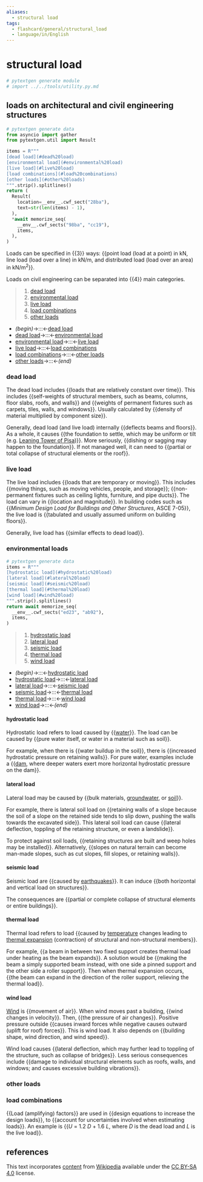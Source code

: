 ```yaml
---
aliases:
  - structural load
tags:
  - flashcard/general/structural_load
  - language/in/English
---
```


# structural load

```Python
# pytextgen generate module
# import ../../tools/utility.py.md
```

## loads on architectural and civil engineering structures

```Python
# pytextgen generate data
from asyncio import gather
from pytextgen.util import Result

items = R"""
[dead load](#dead%20load)
[environmental load](#environmental%20load)
[live load](#live%20load)
[load combinations](#load%20combinations)
[other loads](#other%20loads)
""".strip().splitlines()
return (
  Result(
    location=__env__.cwf_sect("28ba"),
    text=str(len(items) - 1),
  ),
  *await memorize_seq(
    __env__.cwf_sects("98ba", "cc19"),
    items,
  ),
)
```

Loads can be specified in {{3}} ways: {{point load (load at a point) in kN, line load (load over a line) in kN/m, and distributed load (load over an area) in kN/m<sup>2</sup>}}. <!--SR:!2025-02-20,214,330!2025-05-25,290,340-->

Loads on civil engineering can be separated into {{<!--pytextgen generate section="28ba"--><!-- The following content is generated at 2024-05-14T01:02:39.496907+08:00. Any edits will be overridden! -->4<!--/pytextgen-->}} main categories. <!--SR:!2025-02-17,205,310-->

<!--pytextgen generate section="98ba"--><!-- The following content is generated at 2024-05-14T21:09:52.059240+08:00. Any edits will be overridden! -->

> 1. [dead load](#dead%20load)
> 2. [environmental load](#environmental%20load)
> 3. [live load](#live%20load)
> 4. [load combinations](#load%20combinations)
> 5. [other loads](#other%20loads)

<!--/pytextgen-->

<!--pytextgen generate section="cc19"--><!-- The following content is generated at 2024-05-14T21:09:52.082807+08:00. Any edits will be overridden! -->

- _(begin)_→:::←[dead load](#dead%20load) <!--SR:!2025-03-12,225,328!2024-08-22,77,320-->
- [dead load](#dead%20load)→:::←[environmental load](#environmental%20load) <!--SR:!2025-01-15,171,310!2024-10-21,106,290-->
- [environmental load](#environmental%20load)→:::←[live load](#live%20load) <!--SR:!2024-09-24,83,270!2024-09-25,40,308-->
- [live load](#live%20load)→:::←[load combinations](#load%20combinations) <!--SR:!2025-01-20,186,320!2025-01-31,196,310-->
- [load combinations](#load%20combinations)→:::←[other loads](#other%20loads) <!--SR:!2024-11-20,127,290!2025-03-03,207,320-->
- [other loads](#other%20loads)→:::←_(end)_ <!--SR:!2024-08-20,75,320!2025-03-27,236,320-->

<!--/pytextgen-->

### dead load

The dead load includes {{loads that are relatively constant over time}}. This includes {{self-weights of structural members, such as beams, columns, floor slabs, roofs, and walls}} and {{weights of permanent fixtures such as carpets, tiles, walls, and windows}}. Usually calculated by {{density of material multiplied by component size}}. <!--SR:!2024-08-21,76,320!2024-10-22,112,290!2024-09-21,83,270!2024-11-14,123,290-->

Generally, dead load (and live load) internally {{deflects beams and floors}}. As a whole, it causes {{the foundation to settle, which may be uniform or tilt (e.g. [Leaning Tower of Pisa](Leaning%20Tower%20of%20Pisa.md))}}. More seriously, {{dishing or sagging may happen to the foundation}}. If not managed well, it can need to {{partial or total collapse of structural elements or the roof}}. <!--SR:!2025-04-06,235,330!2025-04-14,240,330!2025-03-02,222,330!2025-03-01,222,330-->

### live load

The live load includes {{loads that are temporary or moving}}. This includes {{moving things, such as moving vehicles, people, and storage}}; {{non-permanent fixtures such as ceiling lights, furniture, and pipe ducts}}. The load can vary in {{location and magnitude}}. In building codes such as {{_Minimum Design Load for Buildings and Other Structures_, ASCE 7-05}}, the live load is {{tabulated and usually assumed uniform on building floors}}. <!--SR:!2025-01-31,194,310!2024-12-04,153,320!2024-12-05,140,290!2024-11-11,132,310!2024-11-23,119,270!2024-11-29,149,320-->

Generally, live load has {{similar effects to dead load}}. <!--SR:!2025-03-22,235,330-->

### environmental loads

```Python
# pytextgen generate data
items = R"""
[hydrostatic load](#hydrostatic%20load)
[lateral load](#lateral%20load)
[seismic load](#seismic%20load)
[thermal load](#thermal%20load)
[wind load](#wind%20load)
""".strip().splitlines()
return await memorize_seq(
  __env__.cwf_sects("ed23", "ab92"),
  items,
)
```

<!--pytextgen generate section="ed23"--><!-- The following content is generated at 2024-05-14T21:09:52.132885+08:00. Any edits will be overridden! -->

> 1. [hydrostatic load](#hydrostatic%20load)
> 2. [lateral load](#lateral%20load)
> 3. [seismic load](#seismic%20load)
> 4. [thermal load](#thermal%20load)
> 5. [wind load](#wind%20load)

<!--/pytextgen-->

<!--pytextgen generate section="ab92"--><!-- The following content is generated at 2024-05-14T21:09:52.106487+08:00. Any edits will be overridden! -->

- _(begin)_→:::←[hydrostatic load](#hydrostatic%20load) <!--SR:!2024-12-24,164,310!2024-08-22,77,320-->
- [hydrostatic load](#hydrostatic%20load)→:::←[lateral load](#lateral%20load) <!--SR:!2024-10-08,97,288!2024-11-15,125,300-->
- [lateral load](#lateral%20load)→:::←[seismic load](#seismic%20load) <!--SR:!2024-09-21,85,288!2024-12-09,143,300-->
- [seismic load](#seismic%20load)→:::←[thermal load](#thermal%20load) <!--SR:!2024-11-17,97,260!2024-10-24,98,260-->
- [thermal load](#thermal%20load)→:::←[wind load](#wind%20load) <!--SR:!2024-09-20,55,280!2024-11-24,120,270-->
- [wind load](#wind%20load)→:::←_(end)_ <!--SR:!2024-08-19,75,320!2025-03-17,219,328-->

<!--/pytextgen-->

#### hydrostatic load

Hydrostatic load refers to load caused by {{[water](water.md)}}. The load can be caused by {{pure water itself, or water in a material such as soil}}. <!--SR:!2025-04-04,248,330!2025-03-23,239,330-->

For example, when there is {{water buildup in the soil}}, there is {{increased hydrostatic pressure on retaining walls}}. For pure water, examples include a {{[dam](dam.md), where deeper waters exert more horizontal hydrostatic pressure on the dam}}. <!--SR:!2025-04-21,261,330!2025-03-15,228,320!2025-04-20,262,330-->

#### lateral load

Lateral load may be caused by {{bulk materials, [groundwater](groundwater.md), or [soil](soil.md)}}. <!--SR:!2025-02-21,209,310-->

For example, there is lateral soil load on {{retaining walls of a slope because the soil of a slope on the retained side tends to slip down, pushing the walls towards the excavated side}}. This lateral soil load can cause {{lateral deflection, toppling of the retaining structure, or even a landslide}}. <!--SR:!2024-12-30,155,300!2024-12-25,155,300-->

To protect against soil loads, {{retaining structures are built and weep holes may be installed}}. Alternatively, {{slopes on natural terrain can become man-made slopes, such as cut slopes, fill slopes, or retaining walls}}. <!--SR:!2024-09-22,85,280!2024-12-03,140,300-->

#### seismic load

Seismic load are {{caused by [earthquakes](earthquake.md)}}. It can induce {{both horizontal and vertical load on structures}}. <!--SR:!2024-11-22,130,290!2024-12-21,165,320-->

The consequences are {{partial or complete collapse of structural elements or entire buildings}}. <!--SR:!2025-03-21,219,310-->

#### thermal load

Thermal load refers to load {{caused by [temperature](temperature.md) changes leading to [thermal expansion](thermal%20expansion.md) (contraction) of structural and non-structural members}}. <!--SR:!2024-12-24,156,308-->

For example, {{a beam in between two fixed support creates thermal load under heating as the beam expands}}. A solution would be {{making the beam a simply supported beam instead, with one side a pinned support and the other side a roller support}}. Then when thermal expansion occurs, {{the beam can expand in the direction of the roller support, relieving the thermal load}}. <!--SR:!2025-01-13,165,308!2025-03-13,213,310!2025-05-26,291,340-->

#### wind load

[Wind](wind.md) is {{movement of air}}. When wind moves past a building, {{wind changes in velocity}}. Then, {{the pressure of air changes}}. Positive pressure outside {{causes inward forces while negative causes outward (uplift for roof) forces}}. This is wind load. It also depends on {{building shape, wind direction, and wind speed}}. <!--SR:!2025-03-21,232,320!2025-01-18,186,310!2024-11-20,128,300!2025-03-10,223,320!2024-10-03,100,300-->

Wind load causes {{lateral deflection, which may further lead to toppling of the structure, such as collapse of bridges}}. Less serious consequences include {{damage to individual structural elements such as roofs, walls, and windows; and causes excessive building vibrations}}. <!--SR:!2025-02-22,200,320!2025-01-04,160,300-->

### other loads

### load combinations

{{Load (amplifying) factors}} are used in {{design equations to increase the design loads}}, to {{account for uncertainties involved when estimating loads}}. An example is {{_U_ = 1.2 _D_ + 1.6 _L_, where _D_ is the dead load and _L_ is the live load}}. <!--SR:!2025-05-07,274,330!2025-03-24,240,330!2025-01-01,174,320!2025-02-18,211,320-->

## references

This text incorporates [content](https://en.wikipedia.org/wiki/structural_load) from [Wikipedia](Wikipedia.md) available under the [CC BY-SA 4.0](https://creativecommons.org/licenses/by-sa/4.0/) license.
